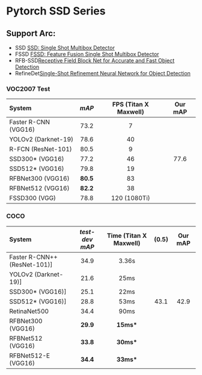 # Pytorch SSD Series
## Support Arc:
* SSD [SSD: Single Shot Multibox  Detector](https://arxiv.org/abs/1512.02325)
* FSSD [FSSD: Feature Fusion Single Shot Multibox Detector](https://arxiv.org/abs/1712.00960)
* RFB-SSD[Receptive Field Block Net for Accurate and Fast Object Detection](https://arxiv.org/abs/1711.07767)
* RefineDet[Single-Shot Refinement Neural Network for Object Detection](https://arxiv.org/pdf/1711.06897.pdf)

### VOC2007 Test
| System                 |  *mAP*   | **FPS** (Titan X Maxwell) | **Our mAP** |
| :--------------------- | :------: | :-----------------------: | :---------: |
| Faster R-CNN (VGG16)   |   73.2   |             7             |             |    
| YOLOv2 (Darknet-19)    |   78.6   |            40             |             |
| R-FCN (ResNet-101)     |   80.5   |             9             |             |
| SSD300* (VGG16)        |   77.2   |            46             |    77.6     |
| SSD512* (VGG16)        |   79.8   |            19             |             |
| RFBNet300 (VGG16)      | **80.5** |            83             |             |
| RFBNet512 (VGG16)      | **82.2** |            38             |             |
| FSSD300 (VGG)          |   78.8   |       120 (1080Ti)        |             |

### COCO 
| System                       | *test-dev mAP* | **Time** (Titan X Maxwell) | **(0.5)**  |**Our mAP** |
| :--------------------------- | :------------: | :------------------------: |:---------: |:---------: |
| Faster R-CNN++ (ResNet-101)] |      34.9      |           3.36s            |            |            |
| YOLOv2 (Darknet-19)]         |      21.6      |            25ms            |            |            |
| SSD300* (VGG16)]             |      25.1      |            22ms            |            |            |
| SSD512* (VGG16)]             |      28.8      |            53ms            |     43.1   |   42.9     |
| RetinaNet500                 |      34.4      |            90ms            |            |            |
| RFBNet300 (VGG16)            |    **29.9**    |         **15ms\***         |            |            |
| RFBNet512 (VGG16)            |    **33.8**    |         **30ms\***         |            |            |
| RFBNet512-E (VGG16)          |    **34.4**    |         **33ms\***         |            |            |